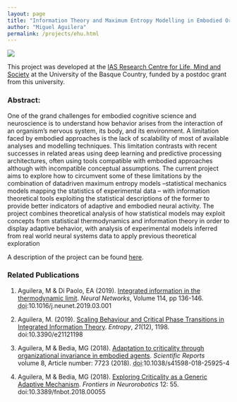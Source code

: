 ```yaml
---
layout: page
title: "Information Theory and Maximum Entropy Modelling in Embodied Organisms"
author: "Miguel Aguilera"
permalink: /projects/ehu.html
---
```


<img src="{{ site.github.url }}/assets/img/ehu-project.png">

This project was developed at the [IAS Research Centre for Life, Mind and Society](http://www.ias-research.net/) at the University of the Basque Country, funded by a postdoc grant from this university. 

### Abstract:

One of the grand challenges for embodied cognitive science and neuroscience is to understand how behavior arises from the interaction of an organism’s nervous system, its body, and its environment. A limitation faced by embodied approaches is the lack of scalability of most of available analyses and modelling techniques. This limitation contrasts with  recent  successes  in  related  areas using  deep  learning and  predictive  processing architectures,  often  using tools compatible with embodied approaches although with incompatible conceptual assumptions. The current project aims to explore how to circumvent some of these limitations by the combination of data­driven maximum entropy models –statistical mechanics models mapping the statistics of experimental data – with information theoretical tools exploiting the statistical descriptions of the former to provide better indicators of adaptive and embodied neural activity. The project combines theoretical analysis of how statistical models may exploit concepts from statistical thermodynamics and information theory in order to display adaptive behavior, with analysis of experimental models inferred from real­ world neural systems data to apply previous theoretical exploration

A description of the project can be found [here](https://maguilera0.files.wordpress.com/2018/03/postdoc-project-upv-ehu.pdf).

### Related Publications

1. Aguilera, M &amp; Di Paolo, EA (2019). <a href="https://doi.org/10.1016/j.neunet.2019.03.001" target="_blank" rel="noopener noreferrer">Integrated information in the thermodynamic limit</a>. <i>Neural Networks</i>, Volume 114, pp 136-146. <abbr title="Digital Object Identifier">doi</abbr>:10.1016/j.neunet.2019.03.001

1. Aguilera, M. (2019). <a href="https://www.mdpi.com/1099-4300/21/12/1198" target="_blank" rel="noopener">Scaling Behaviour and Critical Phase Transitions in Integrated Information Theory</a>. <i>Entropy</i>, <i>21</i>(12), 1198. doi:10.3390/e21121198

1. Aguilera, M &amp; Bedia, MG (2018). <a href="https://www.nature.com/articles/s41598-018-25925-4#Abs1" target="_blank" rel="noopener noreferrer">Adaptation to criticality through organizational invariance in embodied agents</a>. <i>Scientific Reports </i> volume 8, Article number: 7723 (2018). <abbr title="Digital Object Identifier">doi</abbr>:10.1038/s41598-018-25925-4

1. Aguilera, M &amp; Bedia, MG (2018). <a href="https://doi.org/10.3389/fnbot.2018.00055">Exploring Criticality as a Generic Adaptive Mechanism</a>.<em> Frontiers in Neurorobotics</em> 12: 55. doi:10.3389/fnbot.2018.00055

